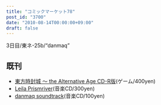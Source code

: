 ```yaml
---
title: "コミックマーケット78"
post_id: "3700"
date: "2010-08-14T00:00:00+09:00"
draft: false
---
```



3日目/東ネ-25b/“danmaq”

## 既刊



  * [東方時封城 ～ the Alternative Age CD-R版](/!/thA/)(ゲーム/400yen)
  * [Leila Prismriver](/!/leila/)(音楽CD/300yen)
  * [danmaq soundtrack](/!/dst/)(音楽CD/100yen)

